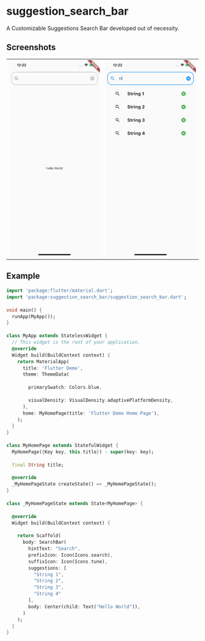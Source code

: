 # suggestion_search_bar

A Customizable Suggestions Search Bar developed out of necessity.

## Screenshots

<table style="{border:none}">
<tr><td>
<img src="./screenshots/1.png" width="300"/>
</td><td>
<img src="./screenshots/2.png" width="300" />
</td></tr></table>

## Example

```dart
import 'package:flutter/material.dart';
import 'package:suggestion_search_bar/suggestion_search_bar.dart';

void main() {
  runApp(MyApp());
}

class MyApp extends StatelessWidget {
  // This widget is the root of your application.
  @override
  Widget build(BuildContext context) {
    return MaterialApp(
      title: 'Flutter Demo',
      theme: ThemeData(
        
        primarySwatch: Colors.blue,
        
        visualDensity: VisualDensity.adaptivePlatformDensity,
      ),
      home: MyHomePage(title: 'Flutter Demo Home Page'),
    );
  }
}

class MyHomePage extends StatefulWidget {
  MyHomePage({Key key, this.title}) : super(key: key);

  final String title;

  @override
  _MyHomePageState createState() => _MyHomePageState();
}

class _MyHomePageState extends State<MyHomePage> {

  @override
  Widget build(BuildContext context) {

    return Scaffold(
      body: SearchBar(
        hintText: "Search",
        prefixIcon: Icon(Icons.search),
        suffixIcon: Icon(Icons.tune),
        suggestions: [
          "String 1",
          "String 2",
          "String 3",
          "String 4"
        ],
        body: Center(child: Text("Hello World")),
      )
    );
  }
}


```
